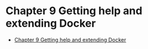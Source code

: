 # Chapter 9 Getting help and extending Docker

- [Chapter 9 Getting help and extending Docker](#chapter-9-getting-help-and-extending-docker)
